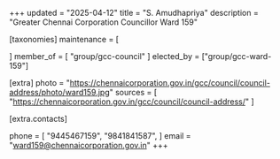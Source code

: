 +++
updated = "2025-04-12"
title = "S. Amudhapriya"
description = "Greater Chennai Corporation Councillor Ward 159"

[taxonomies]
maintenance = [

]
member_of = [
    "group/gcc-council"
]
elected_by = ["group/gcc-ward-159"]

[extra]
photo = "https://chennaicorporation.gov.in/gcc/council/council-address/photo/ward159.jpg"
sources = [
    "https://chennaicorporation.gov.in/gcc/council/council-address/"
]

[extra.contacts]

phone = [
    "9445467159",
    "9841841587",
    ]
email = "ward159@chennaicorporation.gov.in"
+++